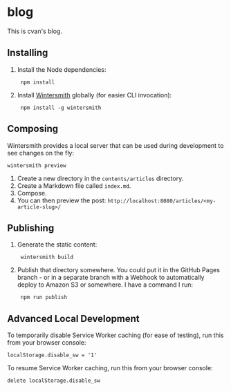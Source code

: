 # blog

This is cvan's blog.


## Installing

1. Install the Node dependencies:

        npm install

2. Install [Wintersmith](https://github.com/jnordberg/wintersmith) globally (for easier CLI invocation):

        npm install -g wintersmith


## Composing

Wintersmith provides a local server that can be used during development to see changes on the fly:

    wintersmith preview

1. Create a new directory in the `contents/articles` directory.
2. Create a Markdown file called `index.md`.
3. Compose.
4. You can then preview the post: `http://localhost:8080/articles/<my-article-slug>/`


## Publishing

1. Generate the static content:

        wintersmith build

2. Publish that directory somewhere. You could put it in the GitHub Pages branch - or in a separate branch with a Webhook to automatically deploy to Amazon S3 or somewhere. I have a command I run:

        npm run publish


## Advanced Local Development

To temporarily disable Service Worker caching (for ease of testing), run this from your browser console:

    localStorage.disable_sw = '1'

To resume Service Worker caching, run this from your browser console:

    delete localStorage.disable_sw
